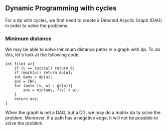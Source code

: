
## Dynamic Programming with cycles

For a dp with cycles, we first need to create a Directed Acyclic Graph (DAG) in order to solve the problems.

### Minimum distance

We may be able to solve minimum distance paths in a graph with dp. To do this, let's look at the following code:

```
int f(int u){
    if (u == initial) return 0;
    if (mark[u]) return dp[u];
    int &ans = dp[u];
    ans = INF;
    for (auto [v, w] : gt[u]){
        ans = min(ans, f(v) + w);
    }
    return ans;
}
```

When the graph is not a DAG, but a DG, we may do a matrix dp to solve the problem. Moreover, if a path has a negative edge, it will not be possible to solve the problem.

